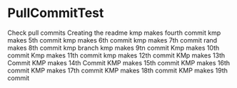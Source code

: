 # PullCommitTest
Check pull commits
Creating the readme
kmp makes fourth commit
kmp makes 5th commit
kmp makes 6th commit
kmp makes 7th commit
rand makes 8th commit kmp branch
kmp makes 9tn commit
Kmp makes 10th commit
Kmp makes 11th commit
kmp makes 12th commit
KMp makes 13th Commit
KMP makes 14th Commit
KMP makes 15th commit
KMP makes 16th commit
KMP makes 17th commit
KMP makes 18th commit
KMP makes 19th commit